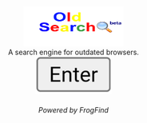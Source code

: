 <!DOCTYPE html>
<link rel="SHORTCUT ICON"
href="images/Oldsearchfavicon.ico">
<html>
<body>
<p align="center">
      <a href="http://github.oldsearch.rf.gd/">
      <img src="images/oldsearchlogo.png" alt="OldSearch(beta)" width="200" height="80"></a>
<br>
A search engine for outdated browsers.
<br>
<a href="http://github.oldsearch.rf.gd/"><img src="images/button.png"></a>
<br>
</p>
<h6 align="center">Powered by FrogFind</h6>
</body>
</html>
